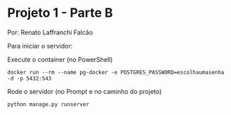 # Projeto 1 - Parte B
Por: Renato Laffranchi Falcão

Para iniciar o servidor:

Execute o container (no PowerShell)

    docker run --rm --name pg-docker -e POSTGRES_PASSWORD=escolhaumasenha -d -p 5432:543
    
Rode o servidor (no Prompt e no caminho do projeto)

    python manage.py runserver

